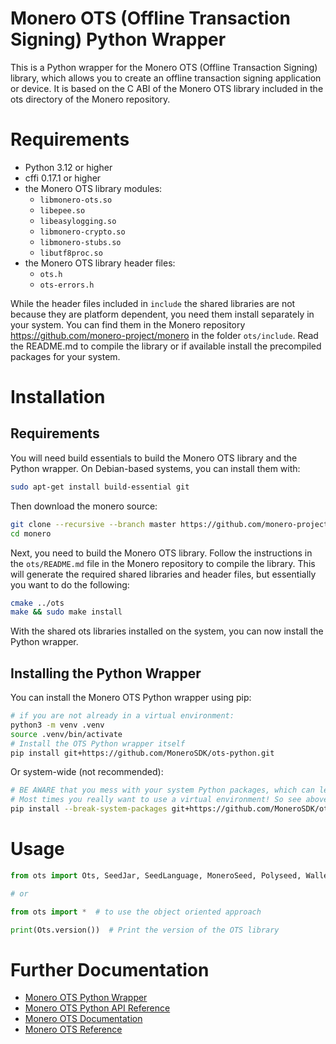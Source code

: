 # Monero OTS (Offline Transaction Signing) Python Wrapper

This is a Python wrapper for the Monero OTS (Offline Transaction Signing) library, which allows you to create an offline transaction signing application or device. It is based on the C ABI of the Monero OTS library included in the ots directory of the Monero repository.

# Requirements
- Python 3.12 or higher
- cffi 0.17.1 or higher
- the Monero OTS library modules:
    - `libmonero-ots.so`
    - `libepee.so`
    - `libeasylogging.so`
    - `libmonero-crypto.so`
    - `libmonero-stubs.so`
    - `libutf8proc.so`
- the Monero OTS library header files:
    - `ots.h`
    - `ots-errors.h`

While the header files included in `include` the shared libraries are not because they are platform dependent,
you need them install separately in your system. You can find them in the Monero repository
https://github.com/monero-project/monero in the folder `ots/include`. Read the README.md to compile the library
or if available install the precompiled packages for your system.

# Installation

## Requirements

You will need build essentials to build the Monero OTS library and the Python wrapper. On Debian-based systems, you can install them with:
```bash
sudo apt-get install build-essential git
```

Then download the monero source:
```bash
git clone --recursive --branch master https://github.com/monero-project/monero.git
cd monero
```

Next, you need to build the Monero OTS library. Follow the instructions in the `ots/README.md` file in the Monero repository to compile the library. This will generate the required shared libraries and header files, but essentially you want to do the following:
```bash
cmake ../ots
make && sudo make install
```

With the shared ots libraries installed on the system, you can now install the Python wrapper.

## Installing the Python Wrapper
You can install the Monero OTS Python wrapper using pip:

```bash
# if you are not already in a virtual environment:
python3 -m venv .venv
source .venv/bin/activate
# Install the OTS Python wrapper itself
pip install git+https://github.com/MoneroSDK/ots-python.git
```

Or system-wide (not recommended):
```bash
# BE AWARE that you mess with your system Python packages, which can lead to conflicts with other packages.
# Most times you really want to use a virtual environment! So see above!
pip install --break-system-packages git+https://github.com/MoneroSDK/ots-python.git
```

# Usage
```python
from ots import Ots, SeedJar, SeedLanguage, MoneroSeed, Polyseed, Wallet

# or

from ots import *  # to use the object oriented approach

print(Ots.version())  # Print the version of the OTS library
```

# Further Documentation
- [Monero OTS Python Wrapper](https://docs.getmonero.org/sdk/ots/python)
- [Monero OTS Python API Reference](https://docs.getmonero.org/sdk/ots/python/reference)
- [Monero OTS Documentation](https://docs.getmonero.org/sdk/ots)
- [Monero OTS Reference](https://docs.getmonero.org/sdk/ots/reference)
